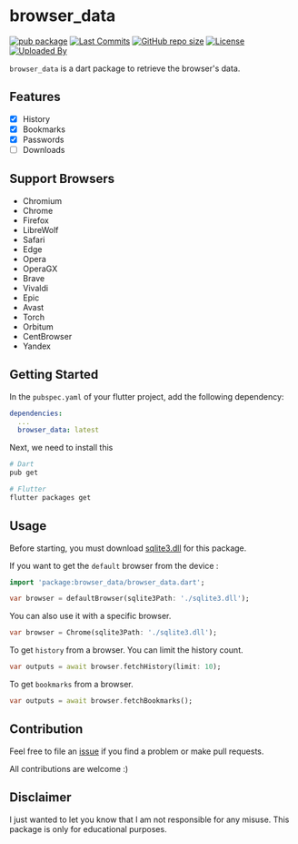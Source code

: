 # browser_data

[![pub package](https://img.shields.io/pub/v/browser_data.svg?logo=dart&logoColor=00b9fc)](https://pub.dev/packages/browser_data)
[![Last Commits](https://img.shields.io/github/last-commit/thitlwincoder/browser_data?logo=git&logoColor=white)](https://github.com/thitlwincoder/browser_data/commits/main)
[![GitHub repo size](https://img.shields.io/github/repo-size/thitlwincoder/browser_data)](https://github.com/thitlwincoder/browser_data)
[![License](https://img.shields.io/github/license/thitlwincoder/browser_data?logo=open-source-initiative&logoColor=green)](https://github.com/thitlwincoder/browser_data/blob/main/LICENSE)
<br>
[![Uploaded By](https://img.shields.io/badge/uploaded%20by-thitlwincoder-blue)](https://github.com/thitlwincoder)

`browser_data` is a dart package to retrieve the browser's data.

## Features
- [x] History
- [x] Bookmarks
- [x] Passwords
- [ ] Downloads

## Support Browsers
- Chromium
- Chrome
- Firefox
- LibreWolf
- Safari
- Edge
- Opera
- OperaGX
- Brave
- Vivaldi
- Epic
- Avast
- Torch
- Orbitum
- CentBrowser
- Yandex

## Getting Started

In the `pubspec.yaml` of your flutter project, add the following dependency:

```yaml
dependencies:
  ...
  browser_data: latest
```

Next, we need to install this

```sh
# Dart
pub get

# Flutter
flutter packages get
```
## Usage

Before starting, you must download [sqlite3.dll](https://github.com/thitlwincoder/browser_data/blob/main/example/sqlite3.dll) for this package.

If you want to get the `default` browser from the device :

```dart
import 'package:browser_data/browser_data.dart';

var browser = defaultBrowser(sqlite3Path: './sqlite3.dll');
```
You can also use it with a specific browser.
```dart
var browser = Chrome(sqlite3Path: './sqlite3.dll');
```

To get `history` from a browser.
You can limit the history count.

```dart
var outputs = await browser.fetchHistory(limit: 10);
```

To get `bookmarks` from a browser.

```dart
var outputs = await browser.fetchBookmarks();
```
## Contribution
Feel free to file an [issue](https://github.com/thitlwincoder/browser_data/issues/new) if you find a problem or make pull requests.

All contributions are welcome :)

## Disclaimer
I just wanted to let you know that I am not responsible for any misuse. This package is only for educational purposes.
